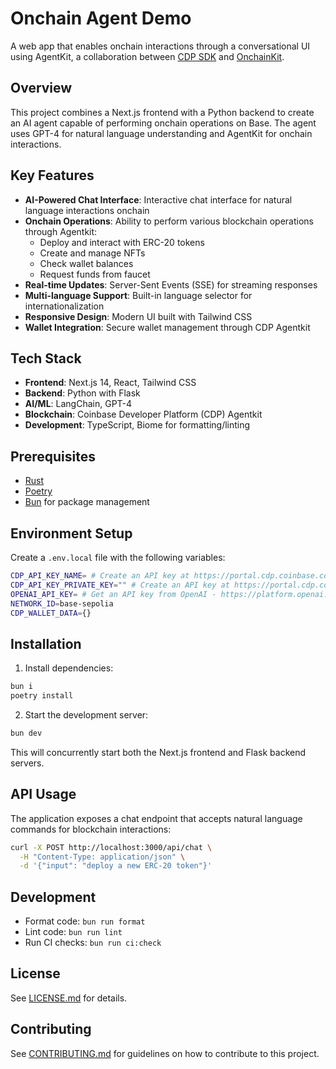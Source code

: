 # Onchain Agent Demo

A web app that enables onchain interactions through a conversational UI using AgentKit, a collaboration between [CDP SDK](https://docs.cdp.coinbase.com/) and [OnchainKit](https://onchainkit.xyz).

## Overview

This project combines a Next.js frontend with a Python backend to create an AI agent capable of performing onchain operations on Base. The agent uses GPT-4 for natural language understanding and AgentKit for onchain interactions.

## Key Features

- **AI-Powered Chat Interface**: Interactive chat interface for natural language interactions onchain
- **Onchain Operations**: Ability to perform various blockchain operations through Agentkit:
  - Deploy and interact with ERC-20 tokens
  - Create and manage NFTs
  - Check wallet balances
  - Request funds from faucet
- **Real-time Updates**: Server-Sent Events (SSE) for streaming responses
- **Multi-language Support**: Built-in language selector for internationalization
- **Responsive Design**: Modern UI built with Tailwind CSS
- **Wallet Integration**: Secure wallet management through CDP Agentkit

## Tech Stack

- **Frontend**: Next.js 14, React, Tailwind CSS
- **Backend**: Python with Flask
- **AI/ML**: LangChain, GPT-4
- **Blockchain**: Coinbase Developer Platform (CDP) Agentkit
- **Development**: TypeScript, Biome for formatting/linting

## Prerequisites

- [Rust](https://www.rust-lang.org/tools/install)
- [Poetry](https://python-poetry.org/docs/#installation)
- [Bun](https://bun.sh) for package management

## Environment Setup

Create a `.env.local` file with the following variables:

```bash
CDP_API_KEY_NAME= # Create an API key at https://portal.cdp.coinbase.com/projects/api-keys
CDP_API_KEY_PRIVATE_KEY="" # Create an API key at https://portal.cdp.coinbase.com/projects/api-keys
OPENAI_API_KEY= # Get an API key from OpenAI - https://platform.openai.com/docs/quickstart
NETWORK_ID=base-sepolia
CDP_WALLET_DATA={}
```

## Installation

1. Install dependencies:
```bash
bun i
poetry install
```

2. Start the development server:
```bash
bun dev
```

This will concurrently start both the Next.js frontend and Flask backend servers.

## API Usage

The application exposes a chat endpoint that accepts natural language commands for blockchain interactions:

```bash
curl -X POST http://localhost:3000/api/chat \
  -H "Content-Type: application/json" \
  -d '{"input": "deploy a new ERC-20 token"}'
```

## Development

- Format code: `bun run format`
- Lint code: `bun run lint`
- Run CI checks: `bun run ci:check`

## License

See [LICENSE.md](LICENSE.md) for details.

## Contributing

See [CONTRIBUTING.md](CONTRIBUTING.md) for guidelines on how to contribute to this project.
